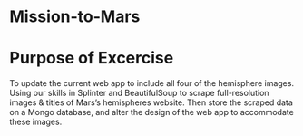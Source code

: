 # Mission-to-Mars

# Purpose of Excercise

To update the current web app to include all four of the hemisphere images. Using our skills in Splinter and BeautifulSoup to scrape full-resolution images & titles of Mars’s hemispheres website.  Then store the scraped data on a Mongo database, and alter the design of the web app to accommodate these images.